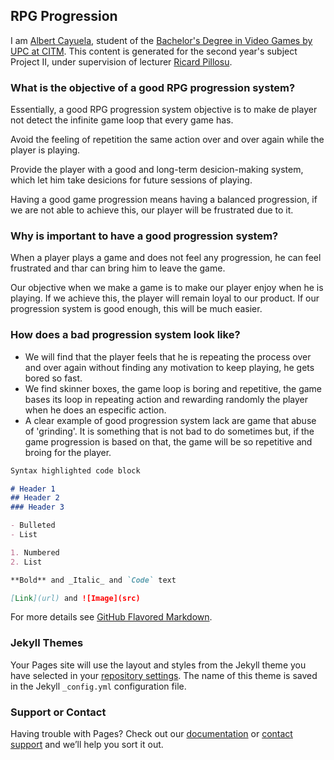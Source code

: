 ## RPG Progression

I am [Albert Cayuela](https://github.com/AlbertCayuela), student of the [Bachelor's Degree in Video Games by UPC at CITM](https://www.citm.upc.edu/ing/estudis/graus-videojocs/). This content is generated for the second year's subject Project II, under supervision of lecturer [Ricard Pillosu](https://es.linkedin.com/in/ricardpillosu).

### What is the objective of a good RPG progression system?

Essentially, a good RPG progression system objective is to make de player not detect the infinite game loop that every game has.

Avoid the feeling of repetition the same action over and over again while the player is playing.

Provide the player with a good and long-term desicion-making system, which let him take desicions for future sessions of playing.

Having a good game progression means having a balanced progression, if we are not able to achieve this, our player will be frustrated due to it.

### Why is important to have a good progression system?

When a player plays a game and does not feel any progression, he can feel frustrated and thar can bring him to leave the game.

Our objective when we make a game is to make our player enjoy when he is playing. If we achieve this, the player will remain loyal to our product. If our progression system is good enough, this will be much easier.

### How does a bad progression system look like?

- We will find that the player feels that he is repeating the process over and over again without finding any motivation to keep playing, he gets bored so fast.
- We find skinner boxes, the game loop is boring and repetitive, the game bases its loop in repeating action and rewarding randomly the player when he does an especific action.
- A clear example of good progression system lack are game that abuse of 'grinding'. It is something that is not bad to do sometimes but, if the game progression is based on that, the game will be so repetitive and broing for the player.

```markdown
Syntax highlighted code block

# Header 1
## Header 2
### Header 3

- Bulleted
- List

1. Numbered
2. List

**Bold** and _Italic_ and `Code` text

[Link](url) and ![Image](src)
```

For more details see [GitHub Flavored Markdown](https://guides.github.com/features/mastering-markdown/).

### Jekyll Themes

Your Pages site will use the layout and styles from the Jekyll theme you have selected in your [repository settings](https://github.com/AlbertCayuela/RPG-Progression/settings). The name of this theme is saved in the Jekyll `_config.yml` configuration file.

### Support or Contact

Having trouble with Pages? Check out our [documentation](https://help.github.com/categories/github-pages-basics/) or [contact support](https://github.com/contact) and we’ll help you sort it out.
